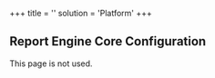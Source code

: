 +++
title = ''
solution = 'Platform'
+++

## Report Engine Core Configuration

This page is not used.
